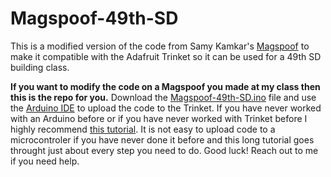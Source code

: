 # Magspoof-49th-SD

This is a modified version of the code from Samy Kamkar's [Magspoof](https://samy.pl/magspoof/) to make it compatible with the Adafruit Trinket so it can be used for a 49th SD building class.  

**If you want to modify the code on a Magspoof you made at my class then this is the repo for you.**  Download the [Magspoof-49th-SD.ino](https://github.com/mtagius/magspoof-49th-SD/blob/master/Magspoof-49th-SD.ino) file and use the [Arduino IDE](https://www.arduino.cc/en/Main/Software) to upload the code to the Trinket.  If you have never worked with an Arduino before or if you have never worked with Trinket before I highly recommend [this tutorial](https://learn.adafruit.com/introducing-trinket/introduction).  It is not easy to upload code to a microcontroler if you have never done it before and this long tutorial goes throught just about every step you need to do.  Good luck!  Reach out to me if you need help.

